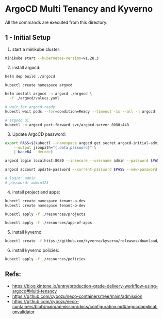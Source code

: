 # ArgoCD Multi Tenancy and Kyverno 

All the commands are executed from this directory.

## 1 - Initial Setup

1. start a minikube cluster:

```bash
minikube start --kubernetes-version=v1.28.3
```

2. install argocd:

```sh
helm dep build ./argocd

kubectl create namespace argocd

helm install argocd -n argocd ./argocd \
  -f ./argocd/values.yaml

# wait for argocd ready
kubectl wait pods --for=condition=Ready --timeout -1s --all -n argocd

# argocd ui
kubectl -n argocd port-forward svc/argocd-server 8080:443
```

3. Update ArgoCD password:

```sh
export PASS=$(kubectl --namespace argocd get secret argocd-initial-admin-secret \
    --output jsonpath="{.data.password}" \
    | base64 --decode)

argocd login localhost:8080 --insecure --username admin --password $PASS

argocd account update-password --current-password $PASS --new-password admin123

# login: admin
# password: admin123
```

4. install project and apps:
```sh
kubectl create namespace tenant-a-dev
kubectl create namespace tenant-b-dev

kubectl apply -f ./resources/projects

kubectl apply -f ./resources/app-of-apps
```

5. install kyverno:

```sh
kubectl create -f https://github.com/kyverno/kyverno/releases/download/v1.11.1/install.yaml
```

6. install kyverno policies:

```sh
kubectl apply -f ./resources/policies
```

## Refs:

- https://blog.kintone.io/entry/production-grade-delivery-workflow-using-argocd#Multi-tenancy
- https://github.com/cybozu/neco-containers/tree/main/admission
- https://github.com/cybozu/neco-containers/blob/main/admission/docs/configuration.md#argocdapplicationvalidator